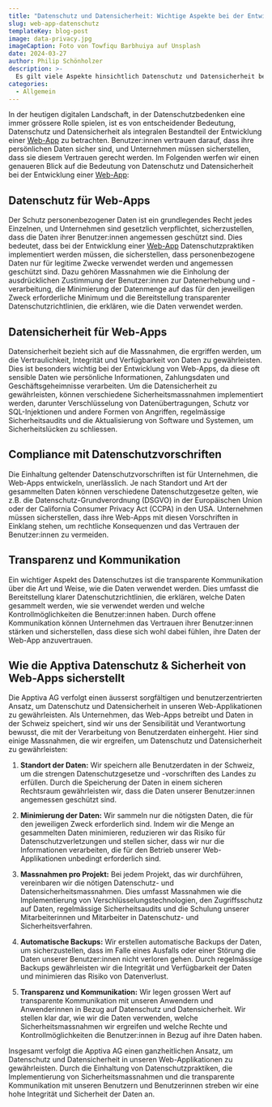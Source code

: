 ```yaml
---
title: "Datenschutz und Datensicherheit: Wichtige Aspekte bei der Entwicklung einer Web-App"
slug: web-app-datenschutz
templateKey: blog-post
image: data-privacy.jpg
imageCaption: Foto von Towfiqu Barbhuiya auf Unsplash
date: 2024-03-27
author: Philip Schönholzer
description: >-
  Es gilt viele Aspekte hinsichtlich Datenschutz und Datensicherheit bei der Entwicklung von Web-Apps zu beachten. Einige davon wollen wir in diesem Artikel beleuchten. 
categories:
  - Allgemein
---
```


In der heutigen digitalen Landschaft, in der Datenschutzbedenken eine immer grössere Rolle spielen, ist es von entscheidender Bedeutung, Datenschutz und Datensicherheit als integralen Bestandteil der Entwicklung einer [Web-App](/web-apps/) zu betrachten. Benutzer:innen vertrauen darauf, dass ihre persönlichen Daten sicher sind, und Unternehmen müssen sicherstellen, dass sie diesem Vertrauen gerecht werden. Im Folgenden werfen wir einen genaueren Blick auf die Bedeutung von Datenschutz und Datensicherheit bei der Entwicklung einer [Web-App](/web-apps/):

## Datenschutz für Web-Apps

Der Schutz personenbezogener Daten ist ein grundlegendes Recht jedes Einzelnen, und Unternehmen sind gesetzlich verpflichtet, sicherzustellen, dass die Daten ihrer Benutzer:innen angemessen geschützt sind. Dies bedeutet, dass bei der Entwicklung einer [Web-App](/web-apps/) Datenschutzpraktiken implementiert werden müssen, die sicherstellen, dass personenbezogene Daten nur für legitime Zwecke verwendet werden und angemessen geschützt sind. Dazu gehören Massnahmen wie die Einholung der ausdrücklichen Zustimmung der Benutzer:innen zur Datenerhebung und -verarbeitung, die Minimierung der Datenmenge auf das für den jeweiligen Zweck erforderliche Minimum und die Bereitstellung transparenter Datenschutzrichtlinien, die erklären, wie die Daten verwendet werden.

## Datensicherheit für Web-Apps

Datensicherheit bezieht sich auf die Massnahmen, die ergriffen werden, um die Vertraulichkeit, Integrität und Verfügbarkeit von Daten zu gewährleisten. Dies ist besonders wichtig bei der Entwicklung von Web-Apps, da diese oft sensible Daten wie persönliche Informationen, Zahlungsdaten und Geschäftsgeheimnisse verarbeiten. Um die Datensicherheit zu gewährleisten, können verschiedene Sicherheitsmassnahmen implementiert werden, darunter Verschlüsselung von Datenübertragungen, Schutz vor SQL-Injektionen und andere Formen von Angriffen, regelmässige Sicherheitsaudits und die Aktualisierung von Software und Systemen, um Sicherheitslücken zu schliessen.

## Compliance mit Datenschutzvorschriften

Die Einhaltung geltender Datenschutzvorschriften ist für Unternehmen, die Web-Apps entwickeln, unerlässlich. Je nach Standort und Art der gesammelten Daten können verschiedene Datenschutzgesetze gelten, wie z.B. die Datenschutz-Grundverordnung (DSGVO) in der Europäischen Union oder der California Consumer Privacy Act (CCPA) in den USA. Unternehmen müssen sicherstellen, dass ihre Web-Apps mit diesen Vorschriften in Einklang stehen, um rechtliche Konsequenzen und das Vertrauen der Benutzer:innen zu vermeiden.

## Transparenz und Kommunikation

Ein wichtiger Aspekt des Datenschutzes ist die transparente Kommunikation über die Art und Weise, wie die Daten verwendet werden. Dies umfasst die Bereitstellung klarer Datenschutzrichtlinien, die erklären, welche Daten gesammelt werden, wie sie verwendet werden und welche Kontrollmöglichkeiten die Benutzer:innen haben. Durch offene Kommunikation können Unternehmen das Vertrauen ihrer Benutzer:innen stärken und sicherstellen, dass diese sich wohl dabei fühlen, ihre Daten der Web-App anzuvertrauen.

## Wie die Apptiva Datenschutz & Sicherheit von Web-Apps sicherstellt

Die Apptiva AG verfolgt einen äusserst sorgfältigen und benutzerzentrierten Ansatz, um Datenschutz und Datensicherheit in unseren Web-Applikationen zu gewährleisten. Als Unternehmen, das Web-Apps betreibt und Daten in der Schweiz speichert, sind wir uns der Sensibilität und Verantwortung bewusst, die mit der Verarbeitung von Benutzerdaten einhergeht. Hier sind einige Massnahmen, die wir ergreifen, um Datenschutz und Datensicherheit zu gewährleisten:

1. **Standort der Daten:**
   Wir speichern alle Benutzerdaten in der Schweiz, um die strengen Datenschutzgesetze und -vorschriften des Landes zu erfüllen. Durch die Speicherung der Daten in einem sicheren Rechtsraum gewährleisten wir, dass die Daten unserer Benutzer:innen angemessen geschützt sind.

2. **Minimierung der Daten:**
   Wir sammeln nur die nötigsten Daten, die für den jeweiligen Zweck erforderlich sind. Indem wir die Menge an gesammelten Daten minimieren, reduzieren wir das Risiko für Datenschutzverletzungen und stellen sicher, dass wir nur die Informationen verarbeiten, die für den Betrieb unserer Web-Applikationen unbedingt erforderlich sind.

3. **Massnahmen pro Projekt:**
   Bei jedem Projekt, das wir durchführen, vereinbaren wir die nötigen Datenschutz- und Datensicherheitsmassnahmen. Dies umfasst Massnahmen wie die Implementierung von Verschlüsselungstechnologien, den Zugriffsschutz auf Daten, regelmässige Sicherheitsaudits und die Schulung unserer Mitarbeiterinnen und Mitarbeiter in Datenschutz- und Sicherheitsverfahren.

4. **Automatische Backups:**
   Wir erstellen automatische Backups der Daten, um sicherzustellen, dass im Falle eines Ausfalls oder einer Störung die Daten unserer Benutzer:innen nicht verloren gehen. Durch regelmässige Backups gewährleisten wir die Integrität und Verfügbarkeit der Daten und minimieren das Risiko von Datenverlust.

5. **Transparenz und Kommunikation:**
   Wir legen grossen Wert auf transparente Kommunikation mit unseren Anwendern und Anwenderinnen in Bezug auf Datenschutz und Datensicherheit. Wir stellen klar dar, wie wir die Daten verwenden, welche Sicherheitsmassnahmen wir ergreifen und welche Rechte und Kontrollmöglichkeiten die Benutzer:innen in Bezug auf ihre Daten haben.

Insgesamt verfolgt die Apptiva AG einen ganzheitlichen Ansatz, um Datenschutz und Datensicherheit in unseren Web-Applikationen zu gewährleisten. Durch die Einhaltung von Datenschutzpraktiken, die Implementierung von Sicherheitsmassnahmen und die transparente Kommunikation mit unseren Benutzern und Benutzerinnen streben wir eine hohe Integrität und Sicherheit der Daten an.
